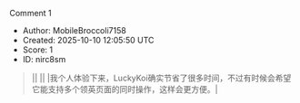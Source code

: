 Comment 1

- Author: MobileBroccoli7158
- Created: 2025-10-10 12:05:50 UTC
- Score: 1
- ID: nirc8sm

> ||
> ||
> |我个人体验下来，LuckyKoi确实节省了很多时间，不过有时候会希望它能支持多个领英页面的同时操作，这样会更方便。|
